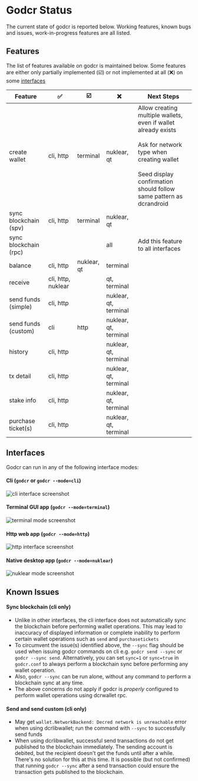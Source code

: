 # Godcr Status
The current state of godcr is reported below.
Working features, known bugs and issues, work-in-progress features are all listed.

## Features
The list of features available on godcr is maintained below.
Some features are either only partially implemented (:ballot_box_with_check:) or not implemented at all (:x:) on some [interfaces](#interfaces)

| Feature | :white_check_mark: | :ballot_box_with_check: | :x: | Next Steps |
|---|---|---|---|---|
| create wallet | cli, http | terminal | nuklear, qt | Allow creating multiple wallets, even if wallet already exists<br><br>Ask for network type when creating wallet<br><br>Seed display confirmation should follow same pattern as dcrandroid |
| sync blockchain (spv) | cli, http | terminal | nuklear, qt |
| sync blockchain (rpc) | | | all | Add this feature to all interfaces |
| balance | cli, http | nuklear, qt | terminal |
| receive | cli, http, nuklear | | qt, terminal |
| send funds (simple) | cli, http | | nuklear, qt, terminal |
| send funds (custom) | cli | http | nuklear, qt, terminal |
| history | cli, http | | nuklear, qt, terminal |
| tx detail | cli, http | | nuklear, qt, terminal |
| stake info | cli, http | | nuklear, qt, terminal |
| purchase ticket(s) | cli, http | | nuklear, qt, terminal |

## Interfaces
Godcr can run in any of the following interface modes:

#### Cli (`godcr` or `godcr --mode=cli`)
![cli interface screenshot](https://user-images.githubusercontent.com/18400051/52159568-7b812a80-26a6-11e9-927e-52189d25146f.png)

#### Terminal GUI app (`godcr --mode=terminal`)
![terminal mode screenshot](https://user-images.githubusercontent.com/18400051/52159638-5fca5400-26a7-11e9-877b-54c5f092fbe1.png)

#### Http web app (`godcr --mode=http`)
![http interface screenshot](https://user-images.githubusercontent.com/18400051/52159613-019d7100-26a7-11e9-9cfc-8d044d3468f7.png)

#### Native desktop app (`godcr --mode=nuklear`)
![nuklear mode screenshot](https://user-images.githubusercontent.com/18400051/52159667-d49d8e00-26a7-11e9-9f5f-ba99cb33b4db.png)

## Known Issues
#### Sync blockchain (cli only)
- Unlike in other interfaces, the cli interface does not automatically sync the blockchain before performing wallet operations.
This may lead to inaccuracy of displayed information or complete inability to perform certain wallet operations such as `send` and `purchasetickets`
- To circumvent the issue(s) identified above, the `--sync` flag should be used when issuing godcr commands on cli e.g. `godcr send --sync` or `godcr --sync send`. Alternatively, you can set `sync=1` or `sync=true` in `godcr.conf` to always perform a blockchain sync before performing any wallet operation.
- Also, `godcr --sync` can be run alone, without any command to perform a blockchain sync at any time.
- The above concerns do not apply if godcr is _properly_ configured to perform wallet operations using dcrwallet rpc.

#### Send and send custom (cli only)
- May get `wallet.NetworkBackend: Decred network is unreachable` error when using dcrlibwallet; run the command with `--sync` to successfully send funds
- When using dcrlibwallet, successful send transactions do not get published to the blockchain immediately.
The sending account is debited, but the recipient doesn't get the funds until after a while.
There's no solution for this at this time.
It is possible (but not confirmed) that running `godcr --sync` after a send transaction could ensure the transaction gets published to the blockchain.
